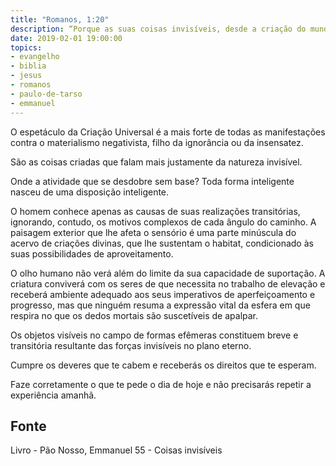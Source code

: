 ```yaml
---
title: "Romanos, 1:20"
description: “Porque as suas coisas invisíveis, desde a criação do mundo, tanto o seu eterno poder como a sua divindade se estendem e claramente se vêem pelas coisas que estão criadas.” - Paulo
date: 2019-02-01 19:00:00
topics: 
- evangelho
- biblia
- jesus
- romanos
- paulo-de-tarso
- emmanuel
---
```


O espetáculo da Criação Universal é a mais forte de todas as manifestações
contra o materialismo negativista, filho da ignorância ou da insensatez.

São as coisas criadas que falam mais justamente da natureza invisível.

Onde a atividade que se desdobre sem base?
Toda forma inteligente nasceu de uma disposição inteligente.

O homem conhece apenas as causas de suas realizações transitórias,
ignorando, contudo, os motivos complexos de cada ângulo do caminho. A paisagem
exterior que lhe afeta o sensório é uma parte minúscula do acervo de criações
divinas, que lhe sustentam o habitat, condicionado às suas possibilidades de
aproveitamento.

O olho humano não verá além do limite da sua capacidade de suportação. A
criatura conviverá com os seres de que necessita no trabalho de elevação e receberá
ambiente adequado aos seus imperativos de aperfeiçoamento e progresso, mas que
ninguém resuma a expressão vital da esfera em que respira no que os dedos mortais
são suscetíveis de apalpar.

Os objetos visíveis no campo de formas efêmeras constituem breve e
transitória resultante das forças invisíveis no plano eterno.

Cumpre os deveres que te cabem e receberás os direitos que te esperam.

Faze corretamente o que te pede o dia de hoje e não precisarás repetir a experiência
amanhã.



## Fonte
Livro - Pão Nosso, Emmanuel
55 - Coisas invisíveis
